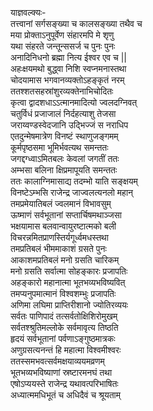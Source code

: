 याज्ञवल्क्यः-   
तत्त्वानां सर्गसङ्ख्या च कालसङ्ख्या तथैव च  
मया प्रोक्ताऽनुपूर्वेण संहारमपि मे शृणु  
यथा संहरते जन्तून्ससर्ज च पुनः पुनः  
अनादिनिधनो ब्रह्मा नित्य ईश्वर एव च ||  
अहःक्षयमथो बुद्ध्वा निशि स्वप्नमनास्तथा  
चोदयामास भगवानव्यक्तोऽहङ्कृतं नरम्  
ततश्शतसहस्रांशुरव्यक्तेनाभिचोदितः  
कृत्वा द्वादशधाऽऽत्मानमादित्यो ज्वलदग्निवत्  
चतुर्विधं प्रजाजालं निर्दहत्याशु तेजसा  
जराय्वण्डस्वेदजानि उद्भिज्जं स नराधिप  
एतदुन्मेषमात्रेण विनष्टं स्थाणुजङ्गमम्  
कूर्मपृष्ठसमा भूमिर्भवत्यथ समन्ततः  
जगद्दग्ध्वाऽमितबलः केवलां जगतीं ततः  
अम्भसा बलिना क्षिप्रमापूयति समन्ततः  
ततः कालाग्निमासाद्य तदम्भो याति सङ्क्षयम्  
विनष्टेऽम्भसि राजेन्द्र जाज्वलत्यनलो महान्  
तमप्रमेयातिबलं ज्वलमानं विभावसुम्  
ऊष्माणं सर्वभूतानां सप्तार्चिषमथाञ्जसा  
भक्षयामास बलवान्वायुरष्टात्मको बली  
विचरन्नमितप्राणस्तिर्यगूर्ध्वमधस्तथा  
तमप्रतिबलं भीममाकाशं ग्रसते पुनः  
आकाशमप्रतिबलं मनो ग्रसति चारिकम्  
मनो ग्रसति सर्वात्मा सोहङ्कारः प्रजापतिः  
अहङ्कारो महानात्मा भूतभव्यभविष्यवित्  
तमप्यनुपमात्मानं विश्वशम्भुः प्रजापतिः  
अणिमा लघिमा प्राप्तिरीशानो ज्योतिरव्ययः  
सर्वतः पाणिपादं तत्सर्वतोक्षिशिरोमुखम्  
सर्वतश्श्रुतिमल्लोके सर्वमावृत्य तिष्ठति  
हृदयं सर्वभूतानां पर्वणाऽङ्गुष्ठमात्रकः  
अणुग्रसत्यनन्तं हि महात्मा विश्वमीश्वरः  
ततस्समभवत्सर्वमक्षयाव्ययमव्रणम्  
भूतभव्यभविष्याणां स्रष्टारमनघं तथा  
एषोऽप्ययस्ते राजेन्द्र यथावत्परिभाषितः  
अध्यात्ममधिभूतं च अधिदैवं च श्रूयताम्   
